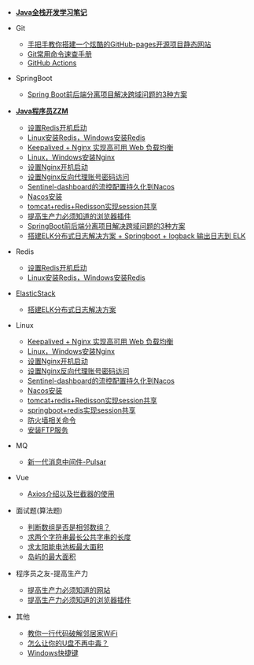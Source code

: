 - [**Java全栈开发学习笔记**](README.md)
- Git
  - [手把手教你搭建一个炫酷的GitHub-pages开源项目静态网站](Git/github-pages/README.md)
  - [Git常用命令速查手册](/Git/git-command/README.md)
  - [GitHub Actions](/Git/GitHub-Actions/README.md)
  
- SpringBoot
  - [Spring Boot前后端分离项目解决跨域问题的3种方案](SpringBoot/SpringBoot解决跨域问题的3种方案/README.md)
  
- [**Java程序员ZZM**](README.md?id=联系作者)
  - [设置Redis开机启动](https://mp.weixin.qq.com/s/9DVvr-tfsnhe5EU60Ys2Uw)
  - [Linux安装Redis，Windows安装Redis](https://mp.weixin.qq.com/s/wMD7JsW7nO9MNAfLoS3goQ)
  - [Keepalived + Nginx 实现高可用 Web 负载均衡](https://mp.weixin.qq.com/s/mb2Dpd5iKTkvZd22YoXegQ)
  - [Linux，Windows安装Nginx](https://mp.weixin.qq.com/s/x7JktQH3RIzGeRTQts7Xxg)
  - [设置Nginx开机启动](https://mp.weixin.qq.com/s/EZWVZo5tTXpuUxIjEGXf_A)
  - [设置Nginx反向代理账号密码访问](https://mp.weixin.qq.com/s/QXFOdhsNJfV7zAcyaq6o4A)
  - [Sentinel-dashboard的流控配置持久化到Nacos](https://mp.weixin.qq.com/s/J1pBh1gpqmKqKD0qYdkclg)
  - [Nacos安装](https://mp.weixin.qq.com/s/duFTZTsnR1CHfn5OUFzFuw)
  - [tomcat+redis+Redisson实现session共享](https://mp.weixin.qq.com/s/KCxxRyAEusIQ3paTKw2eiw)
  - [提高生产力必须知道的浏览器插件](https://mp.weixin.qq.com/s/uBIXpeM9rX3T9Pdp5-FszQ)
  - [SpringBoot前后端分离项目解决跨域问题的3种方案](https://mp.weixin.qq.com/s/xzMFV9TOiYMfNRyMs5FJng)
  - [搭建ELK分布式日志解决方案 + Springboot + logback 输出日志到 ELK](https://mp.weixin.qq.com/s/_RAVwDuWzSCBoqktWuKD1Q)

- Redis
  - [设置Redis开机启动](Redis/设置Redis开机启动/README.md)
  - [Linux安装Redis，Windows安装Redis](Redis/Redis安装/README.md)

- [ElasticStack](/ElasticStack/README.md)
  - [搭建ELK分布式日志解决方案](/ElasticStack/搭建ELK分布式日志解决方案/README.md)
  
- Linux
  - [Keepalived + Nginx 实现高可用 Web 负载均衡](Linux/Keepalived%20+%20Nginx%20实现高可用%20Web%20负载均衡/README.md)
  - [Linux，Windows安装Nginx](Linux/Nginx安装/README.md)
  - [设置Nginx开机启动](Linux/设置Nginx开机启动/README.md)
  - [设置Nginx反向代理账号密码访问](Linux/设置Nginx访问账号密码/README.md)
  - [Sentinel-dashboard的流控配置持久化到Nacos](Linux/Sentinel-dashboard的流量控制配置持久化到Nacos-推模式/README.md)
  - [Nacos安装](Linux/Nacos安装/README.md)
  - [tomcat+redis+Redisson实现session共享](Linux/tomcat+redis+Redisson实现session共享/README.md)
  - [springboot+redis实现session共享](Linux/Springboot实现session共享/README.md)
  - [防火墙相关命令](/Linux/防火墙相关命令/README.md)
  - [安装FTP服务](/Linux/安装FTP服务/README.md)
  
- MQ
  - [新一代消息中间件-Pulsar](/MQ/新一代消息中间件-Pulsar/README.md)
  
- Vue
  - [Axios介绍以及拦截器的使用](/Vue/Axios介绍以及拦截器的使用/README.md)
  
- 面试题(算法题)
  - [判断数组是否是相邻数组？](/src/main/java/com/github/zmzhoustar/AdjacentArray.java ':include :type=code :ignore')
  - [求两个字符串最长公共字串的长度](https://gitee.com/zmzhou-star/learnotes/raw/master/src/main/java/com/github/zmzhoustar/LongestCommonStr.java ':include :ignore')
  - [求太阳能电池板最大面积](https://gitee.com/zmzhou-star/learnotes/raw/master/src/main/java/com/github/zmzhoustar/MaxArea.java ':include :type=code')
  - [岛屿的最大面积](https://gitee.com/zmzhou-star/learnotes/raw/master/src/main/java/com/github/zmzhoustar/MaxAreaOfIsland.java ':include')

- 程序员之友-提高生产力
  - [提高生产力必须知道的网站](程序员之友/提高生产力必须知道的网站/README.md)
  - [提高生产力必须知道的浏览器插件](程序员之友/提高生产力必须知道的浏览器插件/README.md)
  
- 其他
  - [教你一行代码破解邻居家WiFi](Others/教你一行代码破解邻居家WiFi/README.md)
  - [怎么让你的U盘不再中毒？](Others/怎么让你的U盘不再中毒/README.md)
  - [Windows快捷键](/Others/Windows快捷键/README.md)
